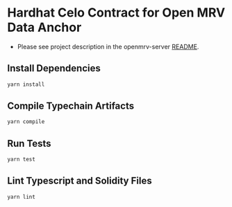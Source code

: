 # Hardhat Celo Contract for Open MRV Data Anchor
- Please see project description in the openmrv-server [README](https://github.com/MRV-Studio/openmrv-server).
## Install Dependencies

```sh
yarn install
```

## Compile Typechain Artifacts

```sh
yarn compile
```

## Run Tests

```sh
yarn test
```

## Lint Typescript and Solidity Files

```sh
yarn lint
```
